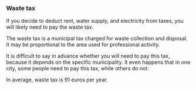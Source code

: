 ### Waste tax

If you decide to deduct rent, water supply, and electricity from taxes, you will likely need to pay the waste tax.

The waste tax is a municipal tax charged for waste collection and disposal. It may be proportional to the area
used for professional activity.

It is difficult to say in advance whether you will need to pay this tax, because it depends on the specific
municipality. It even happens that in one city, some people need to pay this tax, while others do not.

In average, waste tax is 91 euros per year.
